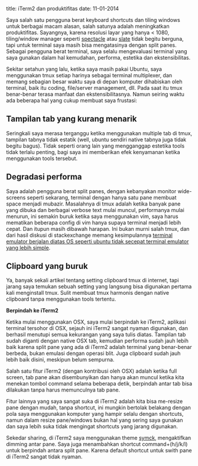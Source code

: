 title: iTerm2 dan produktifitas
date: 11-01-2014

Saya salah satu pengguna berat keyboard shortcuts dan tiling windows untuk berbagai macam alasan, salah satunya adalah meningkatkan produktifitas. Sayangnya, karena resolusi layar yang hanya < 1080, tiling/window manager seperti [spectacle](http://spectacleapp.com) atau [slate](https://github.com/jigish/slate) tidak begitu berguna, tapi untuk terminal saya masih bisa mengatasinya dengan split panes. Sebagai pengguna berat terminal, saya selalu mengevaluasi terminal yang saya gunakan dalam hal kemudahan, performa, estetika dan ekstensibilitas.

Sekitar setahun yang lalu, ketika saya masih pakai Ubuntu, saya menggunakan tmux setiap harinya sebagai terminal multiplexer, dan memang sebagian besar waktu saya di depan komputer dihabiskan oleh terminal, baik itu coding, file/server management, dll. Pada saat itu tmux benar-benar terasa manfaat dan ekstensibilitasnya. Namun seiring waktu ada beberapa hal yang cukup membuat saya frustasi:

Tampilan tab yang kurang menarik
------

Seringkali saya merasa terganggu ketika menggunakan multiple tab di tmux, tampilan tabnya tidak estatik (well, ubuntu sendiri native tabnya juga tidak begitu bagus). Tidak seperti orang lain yang mengganggap estetika tools tidak terlalu penting, bagi saya ini memberikan efek kenyamanan ketika menggunakan tools tersebut.

Degradasi performa
------

Saya adalah pengguna berat split panes, dengan kebanyakan monitor wide-screens seperti sekarang, terminal dengan hanya satu pane membuat space menjadi mubazir. Masalahnya di tmux adalah ketika banyak pane yang dibuka dan berbagai verbose text mulai muncul, performanya mulai menurun, ini semakin buruk ketika saya menggunakan vim, saya harus mematikan beberapa config di vim hanya supaya terminal menjadi lebih cepat. Dan itupun masih dibawah harapan. Ini bukan murni salah tmux, dan dari hasil diskusi di stackexchange memang kesimpulannya [terminal emulator berjalan diatas OS seperti ubuntu tidak secepat terminal emulator yang lebih simple](http://unix.stackexchange.com/questions/41225/can-a-terminal-emulator-be-as-fast-as-tty-1-6).

Clipboard yang buruk
------

Ya, banyak sekali artikel tentang setting clipboard tmux di internet, tapi jarang saya temukan sebuah setting yang langsung bisa digunakan pertama kali menginstall tmux. Sulit membuat tmux harmonis dengan native clipboard tanpa menggunakan tools tertentu.

**Berpindah ke iTerm2**

Ketika mulai menggunakan OSX, saya mulai berpindah ke iTerm2, aplikasi terminal tersohor di OSX, sejauh ini iTerm2 sangat nyaman digunakan, dan berhasil menutupi semua kekurangan yang saya tulis diatas. Tampilan tab sudah diganti dengan native OSX tab, kemudian performa sudah jauh lebih baik karena split pane yang ada di iTerm2 adalah terminal yang benar-benar berbeda, bukan emulasi dengan operasi blit. Juga clipboard sudah jauh lebih baik disini, meskipun belum sempurna.

Salah satu fitur iTerm2 (dengan kontribusi oleh OSX) adalah ketika full screen, tab pane akan disembunyikan dan hanya akan muncul ketika kita menekan tombol command selama beberapa detik, berpindah antar tab bisa dilakukan tanpa harus memunculnya tab pane.

Fitur lainnya yang saya sangat suka di iTerm2 adalah kita bisa me-resize pane dengan mudah, tanpa shortcut, ini mungkin bertolak belakang dengan pola saya menggunakan komputer yang hampir selalu dengan shortcuts, namun dalam resize pane/windows bukan hal yang sering saya gunakan dan saya lebih suka tidak mengingat shortcuts yang jarang digunakan.

Sekedar sharing, di iTerm2 saya menggunakan theme [symck](http://color.smyck.org/), mengaktifkan dimming antar pane. Saya juga menambahkan shortcut command+(h/j/k/l) untuk berpindah antara split pane. Karena default shortcut untuk swith pane di iTerm2 sangat tidak nyaman.


